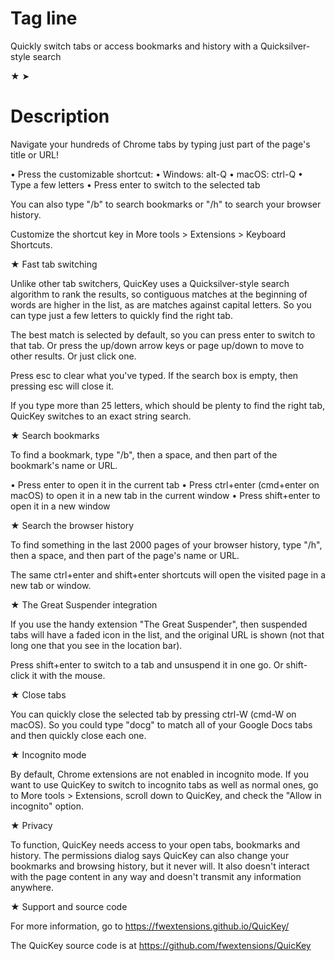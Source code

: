 # Tag line

Quickly switch tabs or access bookmarks and history with a Quicksilver-style search

★
➤

# Description

Navigate your hundreds of Chrome tabs by typing just part of the page's title or URL!

 • Press the customizable shortcut:
     • Windows: alt-Q
     • macOS: ctrl-Q
 • Type a few letters
 • Press enter to switch to the selected tab

You can also type "/b" to search bookmarks or "/h" to search your browser history.

Customize the shortcut key in More tools > Extensions > Keyboard Shortcuts.


★ Fast tab switching

Unlike other tab switchers, QuicKey uses a Quicksilver-style search algorithm to rank the results, so contiguous matches at the beginning of words are higher in the list, as are matches against capital letters. So you can type just a few letters to quickly find the right tab.

The best match is selected by default, so you can press enter to switch to that tab. Or press the up/down arrow keys or page up/down to move to other results. Or just click one.

Press esc to clear what you've typed. If the search box is empty, then pressing esc will close it.

If you type more than 25 letters, which should be plenty to find the right tab, QuicKey switches to an exact string search.


★ Search bookmarks

To find a bookmark, type "/b", then a space, and then part of the bookmark's name or URL.

 • Press enter to open it in the current tab
 • Press ctrl+enter (cmd+enter on macOS) to open it in a new tab in the current window
 • Press shift+enter to open it in a new window


★ Search the browser history

To find something in the last 2000 pages of your browser history, type "/h", then a space, and then part of the page's name or URL.

The same ctrl+enter and shift+enter shortcuts will open the visited page in a new tab or window.


★ The Great Suspender integration

If you use the handy extension "The Great Suspender", then suspended tabs will have a faded icon in the list, and the original URL is shown (not that long one that you see in the location bar).

Press shift+enter to switch to a tab and unsuspend it in one go. Or shift-click it with the mouse.


★ Close tabs

You can quickly close the selected tab by pressing ctrl-W (cmd-W on macOS). So you could type "docg" to match all of your Google Docs tabs and then quickly close each one.


★ Incognito mode

By default, Chrome extensions are not enabled in incognito mode. If you want to use QuicKey to switch to incognito tabs as well as normal ones, go to More tools > Extensions, scroll down to QuicKey, and check the "Allow in incognito" option.


★ Privacy

To function, QuicKey needs access to your open tabs, bookmarks and history. The permissions dialog says QuicKey can also change your bookmarks and browsing history, but it never will. It also doesn't interact with the page content in any way and doesn't transmit any information anywhere.


★ Support and source code

For more information, go to https://fwextensions.github.io/QuicKey/

The QuicKey source code is at https://github.com/fwextensions/QuicKey
